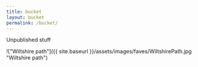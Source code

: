 ```yaml
---
title: bucket
layout: bucket
permalink: /bucket/
---
```


Unpublished stuff

!["Wiltshire path"]({{ site.baseurl }}/assets/images/faves/WiltshirePath.jpg "Wiltshire path")


